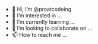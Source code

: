 - 👋 Hi, I’m @proatcodeing
- 👀 I’m interested in ...
- 🌱 I’m currently learning ...
- 💞️ I’m looking to collaborate on ...
- 📫 How to reach me ...

<!---
proatcodeing/proatcodeing is a ✨ special ✨ repository because its `README.md` (this file) appears on your GitHub profile.
You can click the Preview link to take a look at your changes.
--->
